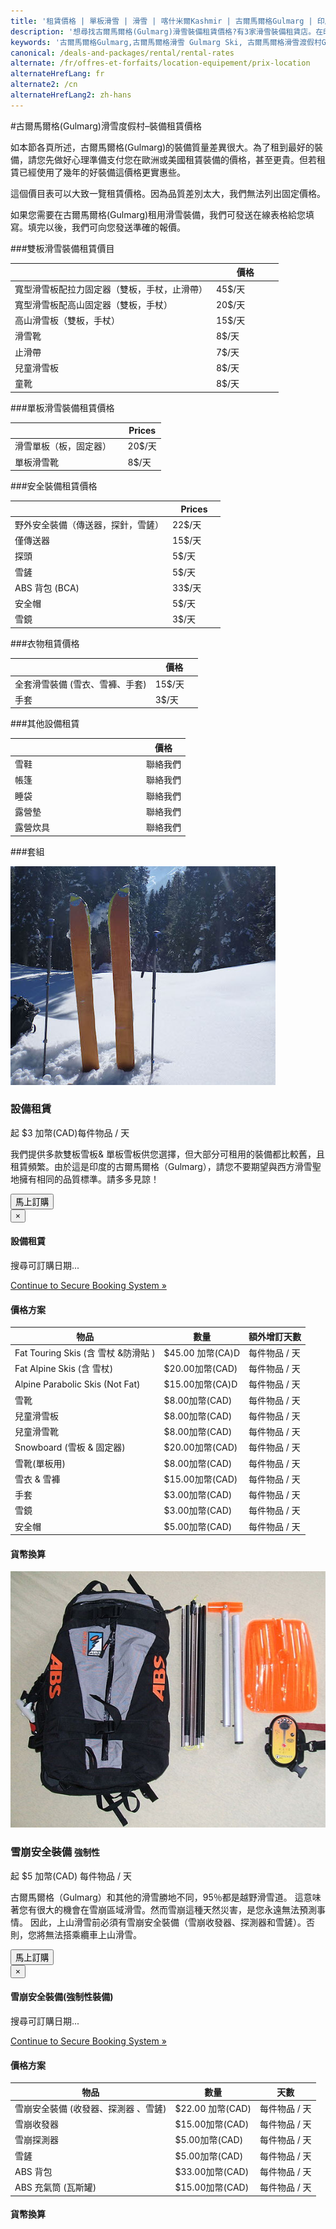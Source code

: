 ```yaml
---
title: '租賃價格 | 單板滑雪 | 滑雪 | 喀什米爾Kashmir | 古爾馬爾格Gulmarg | 印度India | Skigulmarg.com'
description: '想尋找古爾馬爾格(Gulmarg)滑雪裝備租賃價格?有3家滑雪裝備租賃店。在印度(India)無論雙板或單板滑雪，古爾馬爾格(Gulmarg)滑雪裝備租賃店都有您需要的滑雪裝備及雪板裝備。租賃價格及費率。'
keywords: '古爾馬爾格Gulmarg,古爾馬爾格滑雪 Gulmarg Ski, 古爾馬爾格滑雪渡假村Gulmarg Ski Resort, 喀什米爾滑雪Skiing in the Himalayas, 印度滑雪Skiing in India, 喜馬拉雅Himalaya, 喀什米爾Kashmir, Skigulmarg.com'
canonical: /deals-and-packages/rental/rental-rates
alternate: /fr/offres-et-forfaits/location-equipement/prix-location
alternateHrefLang: fr
alternate2: /cn
alternateHrefLang2: zh-hans
---
```


#古爾馬爾格(Gulmarg)滑雪度假村–裝備租賃價格

如本節各頁所述，古爾馬爾格(Gulmarg)的裝備質量差異很大。為了租到最好的裝備，請您先做好心理準備支付您在歐洲或美國租賃裝備的價格，甚至更貴。但若租賃已經使用了幾年的好裝備這價格更實惠些。

這個價目表可以大致一覽租賃價格。因為品質差別太大，我們無法列出固定價格。

如果您需要在古爾馬爾格(Gulmarg)租用滑雪裝備，我們可發送在線表格給您填寫。填完以後，我們可向您發送準確的報價。

###雙板滑雪裝備租賃價目
<div class="table-container">
    <table class="table">
        <thead>
            <tr>
                <th></th>
                <th style="width: 25%">價格</th>
            </tr>
        </thead>
        <tbody>
            <tr>
                <td>寬型滑雪板配拉力固定器（雙板，手杖，止滑帶）</td>
                <td>45$/天</td>
            </tr>
            <tr>
                <td>寬型滑雪板配高山固定器（雙板，手杖）</td>
                <td>20$/天</td>
            </tr>
            <tr>
                <td>高山滑雪板（雙板，手杖）</td>
                <td>15$/天</td>
            </tr>
            <tr>
                <td>滑雪靴</td>
                <td>8$/天</td>
            </tr>
            <tr>
                <td>止滑帶</td>
                <td>7$/天</td>
            </tr>
            <tr>
                <td>兒童滑雪板</td>
                <td>8$/天</td>
            </tr>
            <tr>
                <td>童靴</td>
                <td>8$/天</td>
            </tr>
        </tbody>
    </table>
</div>

###單板滑雪裝備租賃價格
<div class="table-container">
    <table class="table">
        <thead>
            <tr>
                <th></th>
                <th style="width: 25%">Prices</th>
            </tr>
        </thead>
        <tbody>
            <tr>
                <td>滑雪單板（板，固定器）</td>
                <td>20$/天</td>
            </tr>
            <tr>
                <td>單板滑雪靴</td>
                <td>8$/天</td>
            </tr>
        </tbody>
    </table>
</div>

###安全裝備租賃價格
<div class="table-container">
    <table class="table">
        <thead>
            <tr>
                <th></th>
                <th style="width: 25%">Prices</th>
            </tr>
        </thead>
        <tbody>
            <tr>
                <td>野外安全裝備（傳送器，探針，雪鏟）</td>
                <td>22$/天</td>
            </tr>
            <tr>
                <td>僅傳送器</td>
                <td>15$/天</td>
            </tr>
            <tr>
                <td>探頭</td>
                <td>5$/天</td>
            </tr>
            <tr>
                <td>雪鏟</td>
                <td>5$/天</td>
            </tr>
            <tr>
                <td>ABS 背包 (BCA)</td>
                <td>33$/天</td>
            </tr>
            <tr>
                <td>安全帽</td>
                <td>5$/天</td>
            </tr>
            <tr>
                <td>雪鏡</td>
                <td>3$/天</td>
            </tr>
        </tbody>
    </table>
</div>

###衣物租賃價格
<div class="table-container">
    <table class="table">
        <thead>
            <tr>
                <th></th>
                <th style="width: 25%">價格</th>
            </tr>
        </thead>
        <tbody>
            <tr>
                <td>全套滑雪裝備 (雪衣、雪褲、手套)</td>
                <td>15$/天</td>
            </tr>
            <tr>
                <td>手套</td>
                <td>3$/天</td>
            </tr>
       </tbody>
    </table>
</div>

###其他設備租賃
<div class="table-container">
    <table class="table">
        <thead>
            <tr>
                <th></th>
                <th style="width: 25%">價格</th>
            </tr>
        </thead>
        <tbody>
            <tr>
                <td>雪鞋</td>
                <td>聯絡我們</td>
            </tr>
            <tr>
                <td>帳篷</td>
                <td>聯絡我們</td>
            </tr>
            <tr>
                <td>睡袋</td>
                <td>聯絡我們</td>
            </tr>
            <tr>
                <td>露營墊</td>
                <td>聯絡我們</td>
            </tr>
            <tr>
                <td>露營炊具</td>
                <td>聯絡我們</td>
            </tr>
       </tbody>
    </table>
</div>

###套組

<div class="row">
    <div class="col-sm-6 m-b-40">
        <div class="package-item-wrap">
            <div class="package-image">
                <span>
                    <img src="/user/themes/skigulmarg/images/packages/rental/rental.jpg" alt="">
                </span>
            </div>
            <div class="package-description">
                <h3>設備租賃</h3>
                <span></span>
                <div class="package-price">
                 起 <span>$3 加幣(CAD)</span>每件物品 / 天
                </div>
                <p>
                    我們提供多款雙板雪板& 單板雪板供您選擇，但大部分可租用的裝備都比較舊，且租賃頻繁。​由於這是印度的古爾馬爾格（Gulmarg），請您不要期望與西方滑雪聖地擁有相同的品質標準。請多多見諒！
                </p>
                <button
                    class="btn btn-rounded btn-outline"
                    type="button"
                    data-target="#modal-checkfront-1"
                    data-toggle="modal"
                    data-checkfront-target="CHECKFRONT_WIDGET_01"
                    data-checkfront-item-id="16"
                    data-checkfront-category-id="2"
                    data-checkfront-options="hidesearch">
                   馬上訂購
                </button>
                <div class="modal fade" id="modal-checkfront-1" aria-hidden="true">
                    <div class="modal-dialog">
                        <div class="modal-content">
                            <div class="modal-header">
                                <button
                                    class="close"
                                    type="button"
                                    data-dismiss="modal"
                                    aria-hidden="true">
                                    ×
                                </button>
                                <h4 class="modal-title">設備租賃</h4>
                            </div>
                            <div class="modal-body">
                                <div id="CHECKFRONT_WIDGET_01">
                                    <p class="searching-availability">
                                       搜尋可訂購日期...
                                    </p>
                                </div>
                                <noscript>
                                    <a href="https://skigulmarg.checkfront.com/reserve/" class="font-16">
                                        Continue to Secure Booking System &raquo;
                                    </a>
                                </noscript>
                                <div class="accordion pricing">
                                    <article class="ac-item">
                                        <h4 class="ac-title">價格方案</h4>
                                        <div class="ac-content">
                                            <div class="table-container">
                                                <table class="table">
                                                    <thead>
                                                        <tr>
                                                            <th>物品</th>
                                                            <th>數量</th>
                                                            <th>額外增訂天數</th>
                                                        </tr>
                                                    </thead>
                                                    <tbody>
                                                        <tr>
                                                            <td>Fat Touring Skis (含 雪杖 &防滑貼 )</td>
                                                            <td>$45.00 加幣(CA)D</td>
                                                            <td>每件物品 / 天</td>
                                                        </tr>
                                                        <tr>
                                                            <td>Fat Alpine Skis (含 雪杖)</td>
                                                            <td>$20.00加幣(CAD)</td>
                                                            <td>每件物品 / 天</td>
                                                        </tr>
                                                        <tr>
                                                            <td>Alpine Parabolic Skis (Not Fat) </td>
                                                            <td>$15.00加幣(CA)D</td>
                                                            <td>每件物品 / 天</td>
                                                        </tr>
                                                        <tr>
                                                            <td>雪靴</td>
                                                            <td>$8.00加幣(CAD)</td>
                                                            <td>每件物品 / 天</td>
                                                        </tr>
                                                        <tr>
                                                            <td>兒童滑雪板</td>
                                                            <td>$8.00加幣(CAD)</td>
                                                            <td>每件物品 / 天</td>
                                                        </tr>
                                                        <tr>
                                                            <td>兒童滑雪靴</td>
                                                            <td>$8.00加幣(CAD)</td>
                                                            <td>每件物品 / 天</td>
                                                        </tr>
                                                        <tr>
                                                            <td>Snowboard (雪板 & 固定器)</td>
                                                            <td>$20.00加幣(CAD)</td>
                                                            <td>每件物品 / 天</td>
                                                        </tr>
                                                        <tr>
                                                            <td>雪靴(單板用)</td>
                                                            <td>$8.00加幣(CAD)</td>
                                                            <td>每件物品 / 天</td>
                                                        </tr>
                                                        <tr>
                                                            <td>雪衣 & 雪褲</td>
                                                            <td>$15.00加幣(CAD)</td>
                                                            <td>每件物品 / 天</td>
                                                        </tr>
                                                        <tr>
                                                            <td>手套</td>
                                                            <td>$3.00加幣(CAD)</td>
                                                            <td>每件物品 / 天</td>
                                                        </tr>
                                                        <tr>
                                                            <td>雪鏡</td>
                                                            <td>$3.00加幣(CAD)</td>
                                                            <td>每件物品 / 天</td>
                                                        </tr>
                                                        <tr>
                                                            <td>安全帽</td>
                                                            <td>$5.00加幣(CAD)</td>
                                                            <td>每件物品 / 天</td>
                                                        </tr>
                                                    </tbody>
                                                </table>
                                            </div>
                                            <div class="currency-converter">
                                                <div class="currency-converter__header">
                                                    <h4>貨幣換算</h4>
                                                </div>
                                                <script src="https://w.fxexchangerate.com/converter.php?fm=CAD&ft=EUR&lg=en&am=1&ty=1"></script>
                                            </div>
                                        </div>
                                    </article>
                                </div>
                            </div>
                        </div>
                    </div>
                </div>
            </div>
        </div>
    </div>
    <div class="col-sm-6 m-b-40">
        <div class="package-item-wrap">
            <div class="package-image">
                <span>
                    <img src="/user/themes/skigulmarg/images/packages/rental/rescue_equipment.jpg" alt="Rental - Avalanche Safety Gear - Gulmarg Ski Resort">
                </span>
            </div>
            <div class="package-description">
                <h3>雪崩安全裝備 <small>強制性 </small></h3>
                <div class="package-price">
                   起 <span>$5 加幣(CAD)</span> 每件物品 / 天
                </div>
                <p>
                   古爾馬爾格（Gulmarg）和其他的滑雪勝地不同，95％都是越野滑雪道。 這意味著您有很大的機會在雪崩區域滑雪。然而雪崩這種天然災害，是您永遠無法預測事情。 因此，上山滑雪前必須有雪崩安全裝備（雪崩收發器、探測器和雪鏟）。否則，您將無法搭乘纜車上山滑雪。
                </p>
                <button
                    class="btn btn-rounded btn-outline"
                    type="button"
                    data-target="#modal-checkfront-2"
                    data-toggle="modal"
                    data-checkfront-target="CHECKFRONT_WIDGET_02"
                    data-checkfront-item-id="30"
                    data-checkfront-category-id="2"
                    data-checkfront-options="hidesearch">
                    馬上訂購
                </button>
                <div class="modal fade" id="modal-checkfront-2" aria-hidden="true">
                    <div class="modal-dialog">
                        <div class="modal-content">
                            <div class="modal-header">
                                <button
                                    class="close"
                                    type="button"
                                    data-dismiss="modal"
                                    aria-hidden="true">
                                    ×
                                </button>
                                <h4 class="modal-title">雪崩安全裝備(強制性裝備)</h4>
                            </div>
                            <div class="modal-body">
                                <div id="CHECKFRONT_WIDGET_02">
                                    <p class="searching-availability">
                                       搜尋可訂購日期...
                                    </p>
                                </div>
                                <noscript>
                                    <a href="https://skigulmarg.checkfront.com/reserve/" class="font-16">
                                        Continue to Secure Booking System &raquo;
                                    </a>
                                </noscript>
                                <div class="accordion pricing">
                                    <article class="ac-item">
                                        <h4 class="ac-title">價格方案</h4>
                                        <div class="ac-content">
                                            <div class="table-container">
                                                <table class="table">
                                                    <thead>
                                                        <tr>
                                                            <th>物品</th>
                                                            <th>數量</th>
                                                            <th>天數</th>
                                                        </tr>
                                                    </thead>
                                                    <tbody>
                                                        <tr>
                                                            <td>雪崩安全裝備 (收發器、探測器 、雪鏟)</td>
                                                            <td>$22.00 加幣(CAD)</td>
                                                            <td>每件物品 / 天</td>
                                                        </tr>
                                                        <tr>
                                                            <td> 雪崩收發器</td>
                                                            <td>$15.00加幣(CAD)</td>
                                                            <td>每件物品 / 天</td>
                                                        </tr>
                                                        <tr>
                                                            <td>雪崩探測器</td>
                                                            <td>$5.00加幣(CAD)</td>
                                                            <td>每件物品 / 天</td>
                                                        </tr>
                                                        <tr>
                                                            <td>雪鏟</td>
                                                            <td>$5.00加幣(CAD)</td>
                                                            <td>每件物品 / 天</td>
                                                        </tr>
                                                        <tr>
                                                            <td>ABS 背包</td>
                                                            <td>$33.00加幣(CAD)</td>
                                                            <td>每件物品 / 天</td>
                                                        </tr>
                                                        <tr>
                                                            <td>ABS 充氣筒 (瓦斯罐)</td>
                                                            <td>$15.00加幣(CAD)</td>
                                                            <td>每件物品 / 天</td>
                                                        </tr>
                                                    </tbody>
                                                </table>
                                            </div>
                                        </div>
                                    </article>
                                    <article class="ac-item" style="margin-top: -1px">
                                        <h4 class="ac-title">貨幣換算</h4>
                                        <div class="ac-content">
                                            <div class="currency-converter">
                                                <script src="https://w.fxexchangerate.com/converter.php?fm=CAD&ft=EUR&lg=en&am=1&ty=1"></script>
                                            </div>
                                        </div>
                                    </article>
                                </div>
                            </div>
                        </div>
                    </div>
                </div>
            </div>
        </div>
    </div>
</div>
